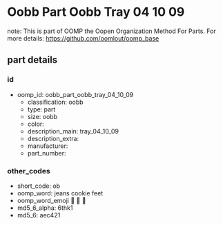 # Oobb Part Oobb Tray 04 10 09  

note: This is part of OOMP the Oopen Organization Method For Parts. For more details: https://github.com/oomlout/oomp_base

##  part details





### id
* oomp_id: oobb_part_oobb_tray_04_10_09
  * classification: oobb
  * type: part
  * size: oobb
  * color: 
  * description_main: tray_04_10_09
  * description_extra: 
  * manufacturer: 
  * part_number: 

### other_codes
* short_code: ob
* oomp_word: jeans cookie feet
* oomp_word_emoji :jeans: :cookie: :feet:
* md5_6_alpha: 6thk1
* md5_6: aec421